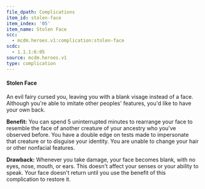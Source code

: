 ```yaml
---
file_dpath: Complications
item_id: stolen-face
item_index: '05'
item_name: Stolen Face
scc:
  - mcdm.heroes.v1:complication:stolen-face
scdc:
  - 1.1.1:6:05
source: mcdm.heroes.v1
type: complication
---
```


#### Stolen Face

An evil fairy cursed you, leaving you with a blank visage instead of a face. Although you're able to imitate other peoples' features, you'd like to have your own back.

**Benefit:** You can spend 5 uninterrupted minutes to rearrange your face to resemble the face of another creature of your ancestry who you've observed before. You have a double edge on tests made to impersonate that creature or to disguise your identity. You are unable to change your hair or other nonfacial features.

**Drawback:** Whenever you take damage, your face becomes blank, with no eyes, nose, mouth, or ears. This doesn't affect your senses or your ability to speak. Your face doesn't return until you use the benefit of this complication to restore it.
